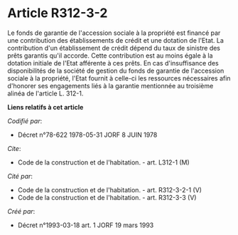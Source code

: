 # Article R312-3-2

Le fonds de garantie de l'accession sociale à la propriété est financé par une contribution des établissements de crédit et
une dotation de l'Etat. La contribution d'un établissement de crédit dépend du taux de sinistre des prêts garantis qu'il
accorde. Cette contribution est au moins égale à la dotation initiale de l'Etat afférente à ces prêts. En cas d'insuffisance
des disponibilités de la société de gestion du fonds de garantie de l'accession sociale à la propriété, l'Etat fournit à
celle-ci les ressources nécessaires afin d'honorer ses engagements liés à la garantie mentionnée au troisième alinéa de
l'article L. 312-1.

**Liens relatifs à cet article**

_Codifié par_:

  - Décret n°78-622 1978-05-31 JORF 8 JUIN 1978

_Cite_:

  - Code de la construction et de l'habitation. - art. L312-1 (M)

_Cité par_:

  - Code de la construction et de l'habitation. - art. R312-3-2-1 (V)
  - Code de la construction et de l'habitation. - art. R312-3-3 (V)

_Créé par_:

  - Décret n°1993-03-18 art. 1 JORF 19 mars 1993
